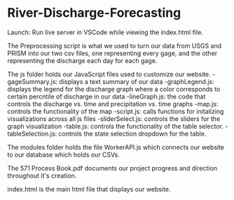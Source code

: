 # River-Discharge-Forecasting

Launch: Run live server in VSCode while viewing the index.html file.

The Preprocessing script is what we used to turn our data from USGS and PRISM into our two csv files, one representing every gage, and the other representing the discharge each day for each gage. 

The js folder holds our JavaScript files used to customize our website.
-gageSummary.js: displays a text summary of our data
-graphLegend.js: displays the legend for the discharge graph where a color corresponds to certain percntile of discharge in our data
-lineGraph.js: the code that controls the discharge vs. time and precipitation vs. time graphs
-map.js: controls the functionality of the map
-script.js: calls functions for initalizing visualizations across all js files
-sliderSelect.js: controls the sliders for the graph visualization
-table.js: controls the functionality of the table selector.
-tableSelection.js: controls the state selection dropdown for the table.

The modules folder holds the file WorkerAPI.js which connects our website to our database which holds our CSVs.

The 571 Process Book.pdf documents our project progress and direction throughout it's creation.

index.html is the main html file that displays our website.
